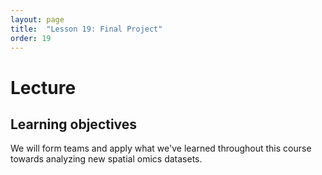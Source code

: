 ```yaml
---
layout: page
title:  "Lesson 19: Final Project"
order: 19
---
```


# Lecture

## Learning objectives

We will form teams and apply what we've learned throughout this course towards analyzing new spatial omics datasets.


